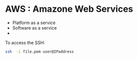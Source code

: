 # AWS : Amazone Web Services

- Platform as a service
- Software as a service
- 

To access the SSH:

```bash
ssh  -i file.pem user@IPaddress 

```
